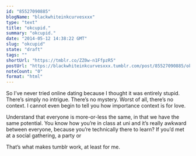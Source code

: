 ```yaml
---
id: "85527090885"
blogName: "blackwhiteinkcurvesxxx"
type: "text"
title: "okcupid."
summary: "okcupid."
date: "2014-05-12 14:38:22 GMT"
slug: "okcupid"
state: "draft"
tags: ""
shortUrl: "https://tmblr.co/ZZ0w-n1FfpzR5"
postUrl: "https://blackwhiteinkcurvesxxx.tumblr.com/post/85527090885/okcupid"
noteCount: "0"
format: "html"
---
```


So I’ve never tried online dating because I thought it was entirely stupid. There’s simply no intrigue. There’s no mystery. Worst of all, there’s no context. I cannot even begin to tell you how importance context is for love. 

Understand that everyone is more-or-less the same, in that we have the same potential. You know how you’re in class at uni and it’s really awkward between everyone, because you’re technically there to learn? If you’d met at a social gathering, a party or

That’s what makes tumblr work, at least for me.